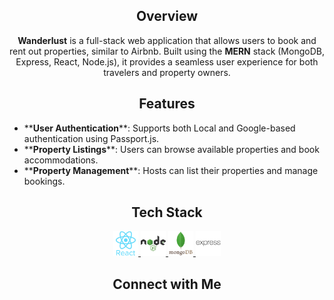 <h2 align="center">Overview</h2>
<p align="center"> <b>Wanderlust</b> is a full-stack web application that allows users to book and rent out properties, similar to Airbnb. Built using the <b>MERN</b> stack (MongoDB, Express, React, Node.js), it provides a seamless user experience for both travelers and property owners. </p>
<h2 align="center">Features</h2>
<ul> <li>**<b>User Authentication</b>**: Supports both Local and Google-based authentication using Passport.js.</li> <li>**<b>Property Listings</b>**: Users can browse available properties and book accommodations.</li> <li>**<b>Property Management</b>**: Hosts can list their properties and manage bookings.</li> </ul>
<h2 align="center">Tech Stack</h2>
<p align="center"> <a href="https://reactjs.org/" target="_blank"> <img src="https://raw.githubusercontent.com/devicons/devicon/master/icons/react/react-original-wordmark.svg" alt="react" width="40" height="40"/> </a> <a href="https://nodejs.org" target="_blank"> <img src="https://raw.githubusercontent.com/devicons/devicon/master/icons/nodejs/nodejs-original-wordmark.svg" alt="nodejs" width="40" height="40"/> </a> <a href="https://www.mongodb.com/" target="_blank"> <img src="https://raw.githubusercontent.com/devicons/devicon/master/icons/mongodb/mongodb-original-wordmark.svg" alt="mongodb" width="40" height="40"/> </a> <a href="https://expressjs.com" target="_blank"> <img src="https://raw.githubusercontent.com/devicons/devicon/master/icons/express/express-original-wordmark.svg" alt="express" width="40" height="40"/> </a> </p>
<h2 align="center">Connect with Me</h2>

